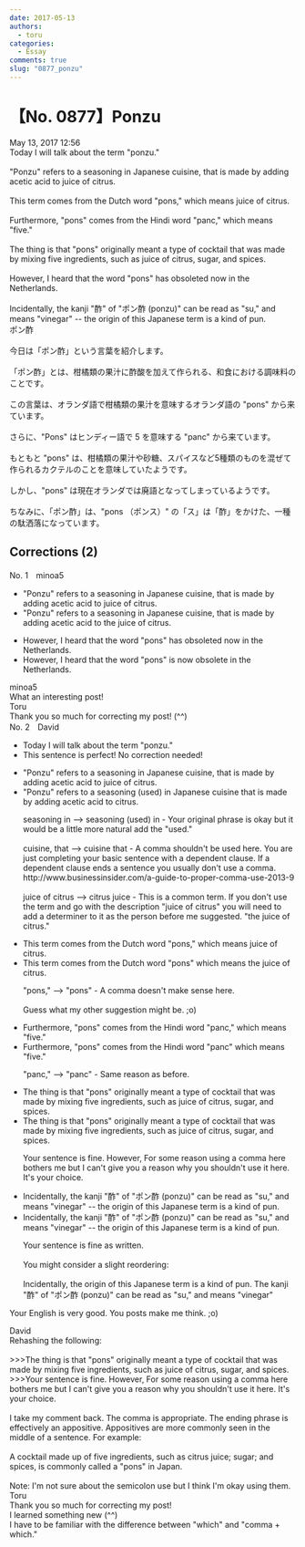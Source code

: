 ```yaml
---
date: 2017-05-13
authors:
  - toru
categories:
  - Essay
comments: true
slug: "0877_ponzu"
---
```


# 【No. 0877】Ponzu
<div class="date">May 13, 2017 12:56</div>
<div id="post"><div id="body_show_ori">
Today I will talk about the term "ponzu."<br/><br/>"Ponzu" refers to a seasoning in Japanese cuisine, that is made by adding acetic acid to juice of citrus.<br/><br/>This term comes from the Dutch word "pons," which means juice of citrus.<br/><br/>Furthermore, "pons" comes from the Hindi word "panc," which means "five."<br/><br/>The thing is that "pons" originally meant a type of cocktail that was made by mixing five ingredients, such as juice of citrus, sugar, and spices.<br/><br/>However, I heard that the word "pons" has obsoleted now in the Netherlands.<br/><br/>Incidentally, the kanji "酢" of "ポン酢 (ponzu)" can be read as "su," and means "vinegar" -- the origin of this Japanese term is a kind of pun.
</div></div>

<!-- more -->

<div id="post_ja"><div id="body_show_mo">
ポン酢<br/><br/>今日は「ポン酢」という言葉を紹介します。<br/><br/>「ポン酢」とは、柑橘類の果汁に酢酸を加えて作られる、和食における調味料のことです。<br/><br/>この言葉は、オランダ語で柑橘類の果汁を意味するオランダ語の "pons" から来ています。<br/><br/>さらに、"Pons" はヒンディー語で 5 を意味する "panc" から来ています。<br/><br/>もともと "pons" は、柑橘類の果汁や砂糖、スパイスなど5種類のものを混ぜて作られるカクテルのことを意味していたようです。<br/><br/>しかし、"pons" は現在オランダでは廃語となってしまっているようです。<br/><br/>ちなみに、「ポン酢」は、"pons （ポンス）" の「ス」は「酢」をかけた、一種の駄洒落になっています。
</div></div>

## Corrections (2)
<div id="block"><div class="first_name"> No. 1　<span class="just_name">minoa5</span></div><div id="block2">
<ul class="correction_field">
<li class="incorrect">"Ponzu" refers to a seasoning in Japanese cuisine, that is made by adding acetic acid to juice of citrus.</li>
<li class="corrected correct">
"Ponzu" refers to a seasoning in Japanese cuisine, that is made by adding acetic acid to <span class="f_red">the</span> juice of citrus.
</li>
</ul>
<ul class="correction_field">
<li class="incorrect">However, I heard that the word "pons" has obsoleted now in the Netherlands.</li>
<li class="corrected correct">
However, I heard that the word "pons" <span class="f_red">is now obsolete</span> in the Netherlands.
</li>
</ul>
</div><div class="name"><span class="just_name">minoa5</span><br>
What an interesting post! 
</div>
<div class="name"><span class="just_name">Toru</span><br>
Thank you so much for correcting my post! (^^)
</div>
</div>
<div id="block"><div class="first_name"> No. 2　<span class="just_name">David</span></div><div id="block2">
<ul class="correction_field">
<li class="incorrect">Today I will talk about the term "ponzu."</li>
<li class="corrected perfect">This sentence is perfect! No correction needed!</li>
</ul>
<ul class="correction_field">
<li class="incorrect">"Ponzu" refers to a seasoning in Japanese cuisine, that is made by adding acetic acid to juice of citrus.</li>
<li class="corrected correct">
"Ponzu" refers to a seasoning (used) in Japanese cuisine that is made by adding acetic acid to citrus.
<p class="correction_comment">seasoning in --&gt; seasoning (used) in - Your original phrase is okay but it would be a little more natural add the "used."<br/><br/>cuisine, that --&gt; cuisine that - A comma shouldn't be used here. You are just completing your basic sentence with a dependent clause. If a dependent clause ends a sentence you usually don't use a comma. http://www.businessinsider.com/a-guide-to-proper-comma-use-2013-9 <br/><br/>juice of citrus --&gt; citrus juice - This is a common term. If you don't use the term and go with the description "juice of citrus" you will need to add a determiner to it as the person before me suggested. "the juice of citrus."</p>
</li>
</ul>
<ul class="correction_field">
<li class="incorrect">This term comes from the Dutch word "pons," which means juice of citrus.</li>
<li class="corrected correct">
This term comes from the Dutch word "pons" which means the juice of citrus.
<p class="correction_comment">"pons," --&gt; "pons" - A comma doesn't make sense here. <br/><br/>Guess what my other suggestion might be. ;o)</p>
</li>
</ul>
<ul class="correction_field">
<li class="incorrect">Furthermore, "pons" comes from the Hindi word "panc," which means "five."</li>
<li class="corrected correct">
Furthermore, "pons" comes from the Hindi word "panc" which means "five."
<p class="correction_comment">"panc," --&gt; "panc" - Same reason as before.</p>
</li>
</ul>
<ul class="correction_field">
<li class="incorrect">The thing is that "pons" originally meant a type of cocktail that was made by mixing five ingredients, such as juice of citrus, sugar, and spices.</li>
<li class="corrected correct">
The thing is that "pons" originally meant a type of cocktail that was made by mixing five ingredients, such as juice of citrus, sugar, and spices.
<p class="correction_comment">Your sentence is fine. However, For some reason using a comma here bothers me but I can't give you a reason why you shouldn't use it here. It's your choice.</p>
</li>
</ul>
<ul class="correction_field">
<li class="incorrect">Incidentally, the kanji "酢" of "ポン酢 (ponzu)" can be read as "su," and means "vinegar" -- the origin of this Japanese term is a kind of pun.</li>
<li class="corrected correct">
Incidentally, the kanji "酢" of "ポン酢 (ponzu)" can be read as "su," and means "vinegar" -- the origin of this Japanese term is a kind of pun.
<p class="correction_comment">Your sentence is fine as written.<br/><br/>You might consider a slight reordering:<br/><br/>Incidentally, the origin of this Japanese term is a kind of pun. The kanji "酢" of "ポン酢 (ponzu)" can be read as "su," and means "vinegar"</p>
</li>
</ul>
<p class="comment_small">
 Your English is very good. You posts make me think. ;o)
</p>

</div><div class="name"><span class="just_name">David</span><br>
Rehashing the following:<br/><br/>&gt;&gt;&gt;The thing is that "pons" originally meant a type of cocktail that was made by mixing five ingredients, such as juice of citrus, sugar, and spices.<br/>&gt;&gt;&gt;Your sentence is fine. However, For some reason using a comma here bothers me but I can't give you a reason why you shouldn't use it here. It's your choice.<br/><br/>I take my comment back. The comma is appropriate. The ending phrase is effectively an appositive. Appositives are more commonly seen in the middle of a sentence. For example:<br/><br/>     A cocktail made up of five ingredients, such as citrus juice; sugar; and spices, is commonly called a "pons" in Japan. <br/><br/>Note: I'm not sure about the semicolon use but I think I'm okay using them.<br/>
</div>
<div class="name"><span class="just_name">Toru</span><br>
Thank you so much for correcting my post! <br/>I learned something new (^^)<br/>I have to be familiar with the difference between "which" and "comma + which."
</div>
</div>
